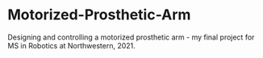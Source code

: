 # Motorized-Prosthetic-Arm
Designing and controlling a motorized prosthetic arm - my final project for MS in Robotics at Northwestern, 2021.

